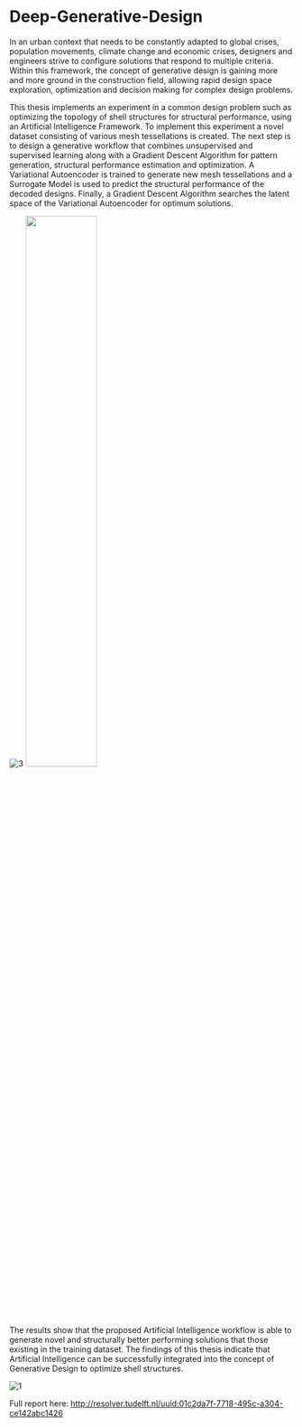 # Deep-Generative-Design

In an urban context that needs to be constantly adapted to global crises, population movements, climate change and economic crises, designers and engineers strive to configure solutions that respond to multiple criteria. Within this framework, the concept of generative design is gaining more and more ground in the construction field, allowing rapid design space exploration, optimization and decision making for complex design problems.

This thesis implements an experiment in a common design problem such as optimizing the topology of shell structures for structural performance, using an Artificial Intelligence Framework. To implement this experiment a novel dataset consisting of various mesh tessellations is created. The next step is to design a generative workflow that combines unsupervised and supervised learning along with a Gradient Descent Algorithm for pattern generation, structural performance estimation and optimization. A Variational Autoencoder is trained to generate new mesh tessellations and a Surrogate Model is used to predict the structural performance of the decoded designs. Finally, a Gradient Descent Algorithm searches the latent space of the Variational Autoencoder for optimum solutions.

![3](https://user-images.githubusercontent.com/120601318/208213574-ed2cec1c-6241-43da-92d7-844ee1b03205.jpg)
<img src= "https://user-images.githubusercontent.com/120601318/208213574-ed2cec1c-6241-43da-92d7-844ee1b03205.jpg" width=50% height=50%>


The results show that the proposed Artificial Intelligence workflow is able to generate novel and structurally better performing solutions that those existing in the training dataset. The findings of this thesis indicate that Artificial Intelligence can be successfully integrated into the concept of Generative Design to optimize shell structures.
 
![1](https://user-images.githubusercontent.com/120601318/208213648-fedf954a-1653-43e1-8a58-2999df897fd1.gif)


Full report here: http://resolver.tudelft.nl/uuid:01c2da7f-7718-495c-a304-ce142abc1426

